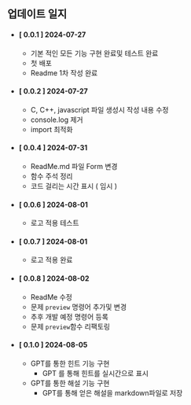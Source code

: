 ## 업데이트 일지

- #### [ 0.0.1 ] 2024-07-27

  - 기본 적인 모든 기능 구현 완료및 테스트 완료
  - 첫 배포
  - Readme 1차 작성 완료

- #### [ 0.0.2 ] 2024-07-27

  - C, C++, javascript 파일 생성시 작성 내용 수정
  - console.log 제거
  - import 최적화

- #### [ 0.0.4 ] 2024-07-31

  - ReadMe.md 파일 Form 변경
  - 함수 주석 정리
  - 코드 걸리는 시간 표시 ( 임시 )

- #### [ 0.0.6 ] 2024-08-01

  - 로고 적용 테스트

- #### [ 0.0.7 ] 2024-08-01

  - 로고 적용 완료

- #### [ 0.0.8 ] 2024-08-02

  - ReadMe 수정
  - 문제 `preview` 명령어 추가및 변경
  - 추후 개발 예정 명령어 등록
  - 문제 `preview`함수 리팩토링

- #### [ 0.1.0 ] 2024-08-05
  - GPT를 통한 힌트 기능 구현
    - GPT 를 통해 힌트를 실시간으로 표시
  - GPT를 통한 해설 기능 구현
    - GPT를 통해 얻은 해설을 markdown파일로 저장
